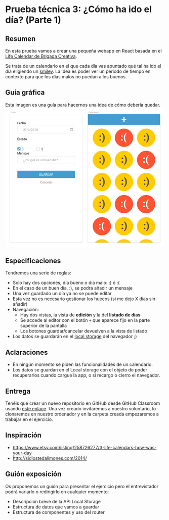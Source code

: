 # Prueba técnica 3: ¿Cómo ha ido el día? (Parte 1)


## Resumen

En esta prueba vamos a crear una pequeña webapp en React basada en el [Life Calendar de Brigada Creativa](https://www.etsy.com/listing/258726277/3-life-calendars-how-was-your-day).

Se trata de un calendario en el que cada día vas apuntado qué tal ha ido el día eligiendo un [smiley](https://en.wikipedia.org/wiki/Smiley).
La idea es poder ver un periodo de tiempo en contexto para que los días malos no puedan a los buenos.

## Guía gráfica
Esta imagen es una guía para hacernos una idea de cómo debería quedar.
![Life Calendar](assets/life-calendar.png)


## Especificaciones
Tendremos una serie de reglas:
- Solo hay dos opciones, día bueno o día malo:  :) ó :(
- En el caso de un buen día, :), se podrá añadir un mensaje
- Una vez guardado un día ya no se puede editar
- Esta vez no es necesario gestionar los huecos (si me dejo X días sin añadir)
- Navegación:
  - Hay dos vistas, la vista de **edición** y la del **listado de días**
  - Se accede al editor con el botón `+` que aparece fijo en la parte superior de la pantalla
  - Los botones guardar/cancelar devuelven a la vista de listado
- Los datos se guardarán en el [local storage](https://developer.mozilla.org/en-US/docs/Web/API/Window/localStorage) del navegador ;)

## Aclaraciones
- En ningún momento se piden las funcionalidades de un calendario.
- Los datos se guardan en el Local storage con el objeto de poder recuperarlos cuando cargue la app, o si recargo o cierro el navegador.



## Entrega
Tenéis que crear un nuevo repositorio en GitHub desde GitHub Classroom usando [este enlace](https://classroom.github.com/a/gncR3d-x). Una vez creado invitaremos a nuestro voluntario, lo clonaremos en nuestro ordenador y en la carpeta creada empezaremos a trabajar en el ejercicio.

## Inspiración

- https://www.etsy.com/listing/258726277/3-life-calendars-how-was-your-day
- http://sidiostedalimones.com/2014/

## Guión exposición
Os proponemos un guión para presentar el ejercicio pero el entrevistador podrá variarlo o redirigirlo en cualquier momento:
- Descripción breve de la API Local Storage
- Estructura de datos que vamos a guardar
- Estructura de componentes y uso del router

